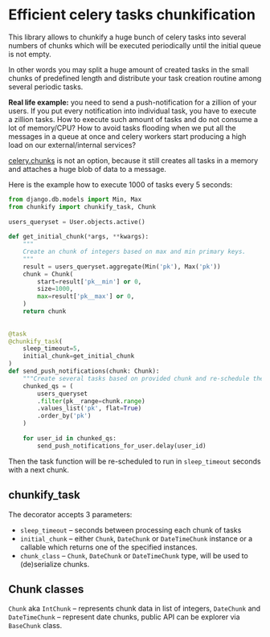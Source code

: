 # Efficient celery tasks chunkification

This library allows to chunkify a huge bunch of celery tasks into several numbers of chunks which will be executed periodically until the initial queue is not empty.

In other words you may split a huge amount of created tasks in the small chunks of predefined length and distribute your task creation routine among several periodic tasks.

**Real life example:** you need to send a push-notification for a zillion of your users. If you put every notification into individual task, you have to execute a zillion tasks. How to execute such amount of tasks and do not consume a lot of memory/CPU? How to avoid tasks flooding when we put all the messages in a queue at once and celery workers start producing a high load on our external/internal services?

[celery.chunks](http://docs.celeryproject.org/en/latest/userguide/canvas.html#chunks) is not an option, because it still creates all tasks in a memory and attaches a huge blob of data to a message.

Here is the example how to execute 1000 of tasks every 5 seconds:
```python
from django.db.models import Min, Max  
from chunkify import chunkify_task, Chunk  
  
users_queryset = User.objects.active()  
  
def get_initial_chunk(*args, **kwargs):
    """
    Create an chunk of integers based on max and min primary keys.
	"""
    result = users_queryset.aggregate(Min('pk'), Max('pk'))  
    chunk = Chunk(  
        start=result['pk__min'] or 0,  
        size=1000,  
        max=result['pk__max'] or 0,  
    )  
    return chunk  
  
  
@task  
@chunkify_task(  
    sleep_timeout=5,   
    initial_chunk=get_initial_chunk  
)  
def send_push_notifications(chunk: Chunk):
    """Create several tasks based on provided chunk and re-schedule their execution"""
    chunked_qs = (  
        users_queryset  
        .filter(pk__range=chunk.range)  
        .values_list('pk', flat=True)  
        .order_by('pk')   
    )     
  
    for user_id in chunked_qs:  
        send_push_notifications_for_user.delay(user_id)
```

Then the task function will be re-scheduled to run in `sleep_timeout` seconds with a next chunk.

##   chunkify_task

The decorator accepts 3 parameters:

* `sleep_timeout` – seconds between processing each chunk of tasks
* `initial_chunk` – either `Chunk`, `DateChunk` or `DateTimeChunk` instance or a callable which returns one of the specified instances.
* `chunk_class` – `Chunk`, `DateChunk` or `DateTimeChunk` type, will be used to (de)serialize chunks.

## Chunk classes

`Chunk` aka `IntChunk` – represents chunk data in list of integers, `DateChunk` and `DateTimeChunk` – represent date chunks, public API can be explorer via `BaseChunk` class.

